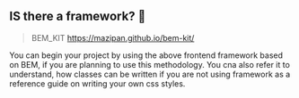 ## IS there a framework? 🤫

> BEM_KIT
> https://mazipan.github.io/bem-kit/

You can begin your project by using the above frontend framework based on BEM, if you are planning to use this methodology.
You cna also refer it to understand, how classes can be written if you are not using framework as a reference guide on writing your own css styles.
